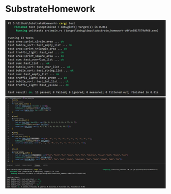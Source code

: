 # SubstrateHomework
![交通信号灯+求和+打印面积](https://raw.githubusercontent.com/Magicyss/SubstrateHomework/main/pic/Traffic_light-sum-area.jpg)
![冒泡排序](https://raw.githubusercontent.com/Magicyss/SubstrateHomework/main/pic/Bubble_sort_result.jpg)
